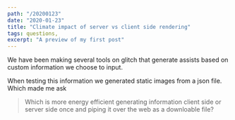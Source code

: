 ```yaml
---
path: "/20200123"
date: "2020-01-23"
title: "Climate impact of server vs client side rendering"
tags: questions, 
excerpt: "A preview of my first post"
---
```


We have been making several tools on glitch that generate assists based on custom information we choose to input. 

When testing this information we generated static images from a json file. Which made me ask 

> Which is more energy efficient generating information client side or server side once and piping it over the web as a downloable file?